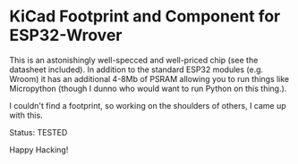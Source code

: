 KiCad Footprint and Component for ESP32-Wrover
==

This is an astonishingly well-specced and well-priced chip (see the datasheet included). In addition to the standard ESP32 modules (e.g. Wroom) it has an additional 4-8Mb of PSRAM allowing you to run things like Micropython (though I dunno who would want to run Python on this thing.).

I couldn't find a footprint, so working on the shoulders of others, I came up with this.

Status: TESTED

Happy Hacking!
